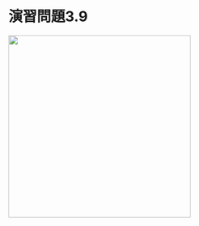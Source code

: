 # 演習問題3.9

<img src="https://horie-t.github.io/DigitalDesignAndComputerArchitecture-Ans/images/ex3-9/ex3-9-circuit.svg" width="360px" />
